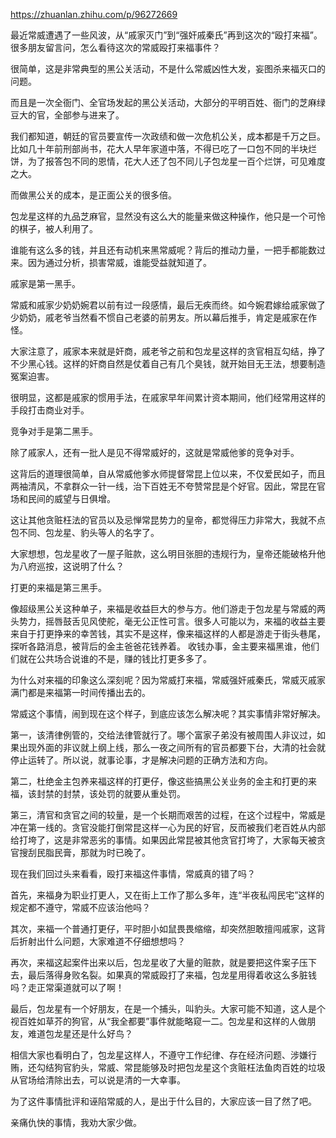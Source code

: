 https://zhuanlan.zhihu.com/p/96272669

最近常威遭遇了一些风波，从“戚家灭门”到“强奸戚秦氏”再到这次的“殴打来福”。很多朋友留言问，怎么看待这次的常威殴打来福事件？

很简单，这是非常典型的黑公关活动，不是什么常威凶性大发，妄图杀来福灭口的问题。

而且是一次全衙门、全官场发起的黑公关活动，大部分的平明百姓、衙门的芝麻绿豆大的官，全部参与进来了。

我们都知道，朝廷的官员要宣传一次政绩和做一次危机公关，成本都是千万之巨。比如几十年前刑部尚书，花大人早年家道中落，不得已吃了一口包不同的半块烂饼，为了报答包不同的恩情，花大人还了包不同儿子包龙星一百个烂饼，可见难度之大。

而做黑公关的成本，是正面公关的很多倍。

包龙星这样的九品芝麻官，显然没有这么大的能量来做这种操作，他只是一个可怜的棋子，被人利用了。

谁能有这么多的钱，并且还有动机来黑常威呢？背后的推动力量，一把手都能数过来。因为通过分析，损害常威，谁能受益就知道了。

戚家是第一黑手。

常威和戚家少奶奶婉君以前有过一段感情，最后无疾而终。如今婉君嫁给戚家做了少奶奶，戚老爷当然看不惯自己老婆的前男友。所以幕后推手，肯定是戚家在作怪。

大家注意了，戚家本来就是奸商，戚老爷之前和包龙星这样的贪官相互勾结，挣了不少黑心钱。这样的奸商自然是仗着自己有几个臭钱，就开始目无王法，想要制造冤案迫害。

很明显，这都是戚家的惯用手法，在戚家早年间累计资本期间，他们经常用这样的手段打击商业对手。

竞争对手是第二黑手。

除了戚家人，还有一批人是见不得常威好的，这就是常威他爹的竞争对手。

这背后的道理很简单，自从常威他爹水师提督常昆上位以来，不仅爱民如子，而且两袖清风，不拿群众一针一线，治下百姓无不夸赞常昆是个好官。因此，常昆在官场和民间的威望与日俱增。

这让其他贪赃枉法的官员以及忌惮常昆势力的皇帝，都觉得压力非常大，我就不点包不同、包龙星、豹头等人的名字了。


大家想想，包龙星收了一屋子赃款，这么明目张胆的违规行为，皇帝还能破格升他为八府巡按，这说明了什么？

打更的来福是第三黑手。

像超级黑公关这种单子，来福是收益巨大的参与方。他们游走于包龙星与常威的两头势力，摇唇鼓舌见风使舵，毫无公正性可言。很多人可能以为，来福的收益主要来自于打更挣来的幸苦钱，其实不是这样，像来福这样的人都是游走于街头巷尾，探听各路消息，被背后的金主爸爸花钱养着。
收钱办事，金主要来福黑谁，他们们就在公共场合说谁的不是，赚的钱比打更多多了。


为什么对来福的印象这么深刻呢？因为常威打来福，常威强奸戚秦氏，常威灭戚家满门都是来福第一时间传播出去的。

常威这个事情，闹到现在这个样子，到底应该怎么解决呢？其实事情非常好解决。

第一，该清律例管的，交给法律管就行了。哪个富家子弟没有被周围人非议过，如果出现外面的非议就上纲上线，那么一夜之间所有的官员都要下台，大清的社会就停止运转了。所以说，就事论事，才是解决问题的正确方法和方向。

第二，杜绝金主包养来福这样的打更仔，像这些搞黑公关业务的金主和打更的来福，该封禁的封禁，该处罚的就要从重处罚。

第三，清官和贪官之间的较量，是一个长期而艰苦的过程，在这个过程中，常威是冲在第一线的。贪官没能打倒常昆这样一心为民的好官，反而被我们老百姓从内部给打垮了，这是非常恶劣的事情。如果因此常昆被其他贪官打垮了，大家每天被贪官搜刮民脂民膏，那就为时已晚了。


现在我们回过头来看看，殴打来福这件事情，常威真的错了吗？

首先，来福身为职业打更人，又在街上工作了那么多年，连“半夜私闯民宅”这样的规定都不遵守，常威不应该治他吗？


其次，来福一个普通打更仔，平时胆小如鼠畏畏缩缩，却突然胆敢擅闯戚家，这背后折射出什么问题，大家难道不仔细想想吗？

再次，来福这起案件出来以后，包龙星收了大量的赃款，就是要把这件案子压下去，最后落得身败名裂。如果真的常威殴打了来福，包龙星用得着收这么多脏钱吗？走正常渠道就可以了啊！

最后，包龙星有一个好朋友，在是一个捕头，叫豹头。大家可能不知道，这人是个视百姓如草芥的狗官，从“我全都要”事件就能略窥一二。包龙星和这样的人做朋友，难道包龙星还是什么好鸟？

相信大家也看明白了，包龙星这样人，不遵守工作纪律、存在经济问题、涉嫌行贿，还勾结狗官豹头，常威、常昆能够及时把包龙星这个贪赃枉法鱼肉百姓的垃圾从官场给清除出去，可以说是清的一大幸事。

为了这件事情批评和诬陷常威的人，是出于什么目的，大家应该一目了然了吧。

亲痛仇快的事情，我劝大家少做。
